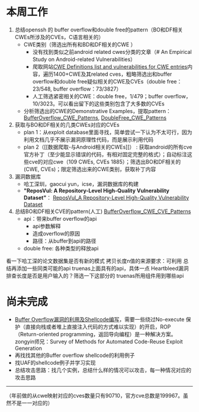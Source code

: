 # 本周工作
1. 总结openssh 的 buffer overflow和double free的pattern（BO和DF相关CWEs所涉及的CVEs，C语言相关的）
	* CWE类别（筛选出所有和BD和DF相关的CWE ）
		* 没有找到类似之前android related cwes分类的文章（# An Empirical Study on Android-related Vulnerabilities）
		* 爬取网站[CWE Definitions list and vulnerabilities for CWE entries](https://www.cvedetails.com/cwe-definitions/)内容，遍历1400+CWE及其related cves，粗略筛选出和buffer overflow和double free疑似相关的CWE及CVEs（double free：23/548, buffer overflow：73/3827）
		* 人工筛选紧密相关的CWE：double free，1/479；buffer overflow，10/3023。可以看出留下的这些类别包含了大多数的CVEs
	* 分析筛选出的CWE的Demonstrative Examples，提取pattern：[BufferOverflow_CWE_Patterns](../BufferOverflow/BufferOverflow_CWE_Patterns.md), [DoubleFree_CWE_Patterns](../DoubleFree/DoubleFree_CWE_Patterns.md)
2. 获取与BO和DF相关的几类CWEs对应的CVEs
	* plan 1：从exploit database里面寻找，简单尝试一下认为不太可行，因为利用文档几乎不展示漏洞原理性代码，而是展示利用代码
	* plan 2（[[数据爬取-与Android相关的CWEs]]） : 获取android的所有cve官方补丁（至少能显示错误的代码，有相对固定完整的格式）；自动标注这些cve的对应cwe（109 CWEs, CVEs 1885）；筛选出BO和DF相关的(CWE, CVEs)；限定筛选出来的CWE类别，获取补丁内容
3. 漏洞数据库
	 * 哈工深圳，gaocui yun，icse，漏洞数据库的构建
	 * **"ReposVul: A Repository-Level High-Quality Vulnerability Dataset"**： [ReposVul_A Repository-Level High-Quality Vulnerability Dataset](../Android相关的CWEs/论文阅读/ReposVul_A%20Repository-Level%20High-Quality%20Vulnerability%20Dataset.md)
4. 总结BO和DF相关CVE的pattern(人工) [BufferOverflow_CWE_CVE_Patterns](../BufferOverflow/BufferOverflow_CWE_CVE_Patterns.md)
	* api：带来buffer overflow的api 
		* api参数解释
		* 造成overflow的原因
		* 路径：从buffer到api的路径
	* double free: 各种类型的释放api


看一下哈工深的论文数据集是否有新的模式
拷贝长度n值的来源要求：可利用
总结再添加一些同类可能的api
truenas上面具有的api，具体一点
Heartbleed漏洞
排查长度是否是用户输入的？筛选一下这部分的
truenas所用组件用到哪些api
# 尚未完成
* [Buffer Overflow漏洞的利用及Shellcode编写](Shellcode/Buffer%20Overflow漏洞的利用及Shellcode编写)，需要一些绕过No-execute 保护（直接向栈或者堆上直接注入代码的方式难以实现）的开启，ROP（Return-oriented programming，返回导向编程）是一种解决方案。zongyin师兄：Survey of Methods for Automated Code-Reuse Exploit Generation
* 再找找其他的Buffer overflow shellcode的利用例子
* 找UAF的shellcode例子并学习实现
* 总结攻击思路：找几个实例，总结什么样的情况可以攻击，每一种情况对应的攻击思路
---
（年前做的从cwe映射对应的cves数量只有90710，官方cve总数是199967。虽然不是一一对应的）